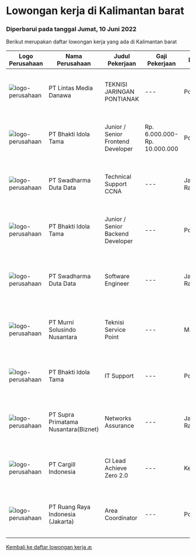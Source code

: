 
  # Lowongan kerja di Kalimantan barat

  ### Diperbarui pada tanggal Jumat, 10 Juni 2022

  Berikut merupakan daftar lowongan kerja yang ada di Kalimantan barat

  |Logo Perusahaan | Nama Perusahaan | Judul Pekerjaan | Gaji Pekerjaan | Lokasi | Deskripsi | Tanggal diunggah | Pranala |
  | -------------- | --------------- | --------------- | --------- | --------- | -------------- | ------- | ----------- |
  |![logo-perusahaan](https://image-service-cdn.seek.com.au/4cc5b4edd8a09fb41741a122f57ee79a81b9a89e/ee4dce1061f3f616224767ad58cb2fc751b8d2dc)|PT Lintas Media Danawa|TEKNISI JARINGAN PONTIANAK|---|Pontianak|Kualifikasi: Usia maksimum saat melamar adalah 28 tahun Minimal Pendidikan SMK Jurusan Teknik Komputer, Teknik Telekomunikasi dan sejenisnya Minimal...|Jumat, 10 Juni 2022|https://www.jobstreet.co.id/id/job/teknisi-jaringan-pontianak-3914637?token=0~0d7efc5e-000e-4e79-9295-79cfdc7a787e&sectionRank=1&jobId=jobstreet-id-job-3914637|
|![logo-perusahaan](https://image-service-cdn.seek.com.au/5dd9cc767fa4eab9dbf1deb441e1a67386c9f7ed/ee4dce1061f3f616224767ad58cb2fc751b8d2dc)|PT Bhakti Idola Tama|Junior / Senior Frontend Developer|Rp. 6.000.000-Rp. 10.000.000|Pontianak|Requirements : Diploma/Bachelor/Professional Degree in Computer Science / Information 1+ (junior) / 3+ (senior) years working in front-end either...|Rabu, 08 Juni 2022|https://www.jobstreet.co.id/id/job/junior-senior-frontend-developer-3901084?token=0~0d7efc5e-000e-4e79-9295-79cfdc7a787e&sectionRank=2&jobId=jobstreet-id-job-3901084|
|![logo-perusahaan](https://image-service-cdn.seek.com.au/e55e3708620a7ff5e7da329d1725ee01ed113417/ee4dce1061f3f616224767ad58cb2fc751b8d2dc)|PT Swadharma Duta Data|Technical Support CCNA|---|Jakarta Raya|Kualifikasi : D3- S1 bidang Teknik Informatika, Ilmu Komputer Usia 20 - 30 tahun Pengalaman di bidang IT Network 1 - 2 Tahun Menguasai bidang IT...|Senin, 06 Juni 2022|https://www.jobstreet.co.id/id/job/technical-support-ccna-3907675?token=0~0d7efc5e-000e-4e79-9295-79cfdc7a787e&sectionRank=3&jobId=jobstreet-id-job-3907675|
|![logo-perusahaan](https://image-service-cdn.seek.com.au/5dd9cc767fa4eab9dbf1deb441e1a67386c9f7ed/ee4dce1061f3f616224767ad58cb2fc751b8d2dc)|PT Bhakti Idola Tama|Junior / Senior Backend Developer|---|Pontianak|Requirements : Diploma/Bachelor/Professional Degree in Computer Science / Information 1+ (junior) / 3+ (senior) years working in front-end either...|Rabu, 08 Juni 2022|https://www.jobstreet.co.id/id/job/junior-senior-backend-developer-3901088?token=0~0d7efc5e-000e-4e79-9295-79cfdc7a787e&sectionRank=4&jobId=jobstreet-id-job-3901088|
|![logo-perusahaan](https://image-service-cdn.seek.com.au/e55e3708620a7ff5e7da329d1725ee01ed113417/ee4dce1061f3f616224767ad58cb2fc751b8d2dc)|PT Swadharma Duta Data|Software Engineer|---|Jakarta Raya|Software Development (.net) Memahami konsep pengembangan aplikasi Memahami konsep Microservices Architecture Familiar dengan Konsep Dasar dari Linux...|Jumat, 03 Juni 2022|https://www.jobstreet.co.id/id/job/software-engineer-3889138?token=0~0d7efc5e-000e-4e79-9295-79cfdc7a787e&sectionRank=5&jobId=jobstreet-id-job-3889138|
|![logo-perusahaan](https://image-service-cdn.seek.com.au/2d1ea8ff0455564725ee461e7649b26b6f031a13/ee4dce1061f3f616224767ad58cb2fc751b8d2dc)|PT Murni Solusindo Nusantara|Teknisi Service Point|---|Magelang|DESKRIPSI PEKERJAAN: Melakukan PM (Preventive Maintenance) dan CM (Corrective Maintenance) ke customer sesuai dengan SLA yang sudah ditetapkan....|Jumat, 03 Juni 2022|https://www.jobstreet.co.id/id/job/teknisi-service-point-3905677?token=0~0d7efc5e-000e-4e79-9295-79cfdc7a787e&sectionRank=6&jobId=jobstreet-id-job-3905677|
|![logo-perusahaan](https://image-service-cdn.seek.com.au/5dd9cc767fa4eab9dbf1deb441e1a67386c9f7ed/ee4dce1061f3f616224767ad58cb2fc751b8d2dc)|PT Bhakti Idola Tama|IT Support|---|Pontianak|Persyaratan: Usia Maksimal 30 Tahun Pendidikan minimal D3 Informatika Fresh Graduate atau berpengalam 1 tahun lebih diutamakan Suatu nilai plus bila...|Senin, 30 Mei 2022|https://www.jobstreet.co.id/id/job/it-support-3901078?token=0~0d7efc5e-000e-4e79-9295-79cfdc7a787e&sectionRank=7&jobId=jobstreet-id-job-3901078|
|![logo-perusahaan](https://image-service-cdn.seek.com.au/1033d36f751f076cfdd637ed0acbcbf8508866ec/ee4dce1061f3f616224767ad58cb2fc751b8d2dc)|PT Supra Primatama Nusantara(Biznet)|Networks Assurance|---|Jakarta Raya|Tanggung Jawab:  Melakukan Audit &amp; Commissioning jaringan Fiber Optic (FTTx GPON, and Metro Ethernet) Memastikan pembangunan jaringan fiber optik...|Senin, 23 Mei 2022|https://www.jobstreet.co.id/id/job/networks-assurance-3893018?token=0~0d7efc5e-000e-4e79-9295-79cfdc7a787e&sectionRank=8&jobId=jobstreet-id-job-3893018|
|![logo-perusahaan](https://image-service-cdn.seek.com.au/94733078f2e236e07a983fdb57214f0a900efb2b/ee4dce1061f3f616224767ad58cb2fc751b8d2dc)|PT Cargill Indonesia|CI Lead Achieve Zero 2.0|---|Ketapang|CI Lead Achieve Zero 2.0Apply NowSave JobRemove JobWant to build a stronger, more sustainable future and cultivate your career? Join Cargill's global...|Rabu, 08 Juni 2022|https://www.jobstreet.co.id/id/job/ci-lead-achieve-zero-2.0-1031684764?token=0~0d7efc5e-000e-4e79-9295-79cfdc7a787e&sectionRank=9&jobId=jobstreet-id-job-1031684764|
|![logo-perusahaan](https://image-service-cdn.seek.com.au/7eee59ea5934120f389dd02961ddcb6b62946481/ee4dce1061f3f616224767ad58cb2fc751b8d2dc)|PT Ruang Raya Indonesia (Jakarta)|Area Coordinator|---|Pontianak|Ruangguru is a tech-enabled education company that provides a one-stop learning experience for students to have better access to quality content and...|Rabu, 08 Juni 2022|https://www.jobstreet.co.id/id/job/area-coordinator-1031929342?token=0~0d7efc5e-000e-4e79-9295-79cfdc7a787e&sectionRank=10&jobId=jobstreet-id-job-1031929342|


  [Kembali ke daftar lowongan kerja 🔙](../README.md#daftar-lowongan-kerja)
  